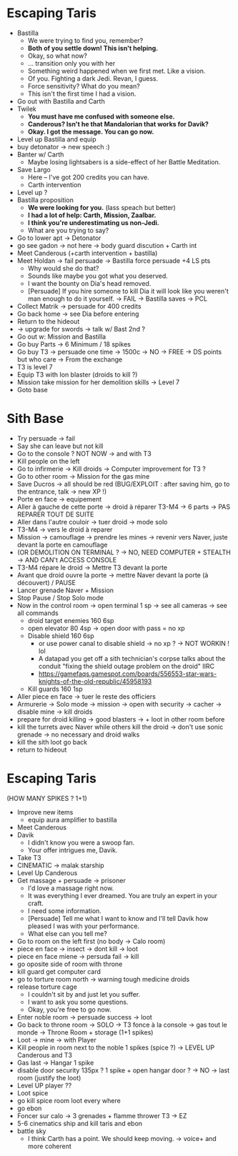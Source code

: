 Escaping Taris
==============

- Bastilla
    - We were trying to find you, remember?
    - **Both of you settle down! This isn't helping.**
    - Okay, so what now?
    - ... transition only you with her
    - Something weird happened when we first met. Like a vision.
    - Of you. Fighting a dark Jedi. Revan, I guess.
    - Force sensitivity? What do you mean?
    - This isn't the first time I had a vision.
- Go out with Bastilla and Carth
- Twilek
    - **You must have me confused with someone else.**
    - **Canderous? Isn't he that Mandalorian that works for Davik?**
    - **Okay. I got the message. You can go now.**
- Level up Bastilla and equip
- buy detonator -> new speech :)
- Banter w/ Carth
    - Maybe losing lightsabers is a side-effect of her Battle Meditation.
- Save Largo
    - Here – I've got 200 credits you can have. 
    - Carth intervention
- Level up ?
- Bastilla proposition
    - **We were looking for you.** (lass speach but better)
    - **I had a lot of help: Carth, Mission, Zaalbar.**
    - **I think you're underestimating us non-Jedi.**
    - What are you trying to say?
- Go to lower apt -> Detonator
- go see gadon -> not here -> body guard discution + Carth int
- Meet Canderous (+carth intervention + bastilla)
- Meet Holdan -> fail persuade -> Bastilla force persuade +4 LS pts
    - Why would she do that?
    - Sounds like maybe you got what you deserved.
    - I want the bounty on Dia's head removed.
    - [Persuade] If you hire someone to kill Dia it will look like you weren't man enough to do it yourself. -> FAIL -> Bastilla saves -> PCL
- Collect Matrik -> persuade for 400 credits
- Go back home -> see Dia before entering
- Return to the hideout
- -> upgrade for swords -> talk w/ Bast 2nd ?
- Go out w: Mission and Bastilla
- Go buy Parts -> 6 Minimum / 18 spikes
- Go buy T3 -> persuade one time -> 1500c -> NO -> FREE -> DS points but who care -> From the exchange
- T3 is level 7
- Equip T3 with Ion blaster (droids to kill ?)
- Mission take mission for her demolition skills -> Level 7
- Goto base


# Sith Base

- Try persuade -> fail
- Say she can leave but not kill
- Go to the console ? NOT NOW -> and with T3
- Kill people on the left
- Go to infirmerie -> Kill droids -> Computer improvement for T3 ?
- Go to other room -> Mission for the gas mine
- Save Ducros -> all should be red (BUG/EXPLOIT : after saving him, go to the entrance, talk -> new XP !)
- Porte en face -> equipement
- Aller à gauche de cette porte -> droid à réparer T3-M4 -> 6 parts -> PAS REPARER TOUT DE SUITE
- Aller dans l'autre couloir -> tuer droid -> mode solo
- T3-M4 -> vers le droid à reparer
- Mission -> camouflage -> prendre les mines -> revenir vers Naver, juste devant la porte en camouflage
- (OR DEMOLITION ON TERMINAL ? -> NO, NEED COMPUTER + STEALTH -> AND CAN't ACCESS CONSOLE
- T3-M4 répare le droid -> Mettre T3 devant la porte
- Avant que droid ouvre la porte -> mettre Naver devant la porte (à découvert) / PAUSE
- Lancer grenade Naver + Mission
- Stop Pause / Stop Solo mode
- Now in the control room -> open terminal 1 sp -> see all cameras -> see all commands
    - droid target enemies 160 6sp
    - open elevator 80 4sp -> open door with pass = no xp
    - Disable shield 160 6sp 
        - or use power canal to disable shield -> no xp ? -> NOT WORKIN ! lol
        - A datapad you get off a sith technician's corpse talks about the conduit "fixing the shield outage problem on the droid" IIRC
        - https://gamefaqs.gamespot.com/boards/556553-star-wars-knights-of-the-old-republic/45958193
    - Kill guards 160 1sp
- Aller piece en face -> tuer le reste des officiers
- Armurerie -> Solo mode -> mission -> open with security -> cacher -> disable mine -> kill droids
- prepare for droid killing -> good blasters -> + loot in other room before
- kill the turrets avec Naver while others kill the droid -> don't use sonic grenade -> no necessary and droid walks
- kill the sith loot go back
- return to hideout


# Escaping Taris
(HOW MANY SPIKES ? 1+1)


- Improve new items
    - equip aura amplifier to bastilla
- Meet Canderous
- Davik
    - I didn't know you were a swoop fan.
    - Your offer intrigues me, Davik.
- Take T3
- CINEMATIC -> malak starship
- Level Up Canderous
- Get massage + persuade -> prisoner
    - I'd love a massage right now.
    - It was everything I ever dreamed. You are truly an expert in your craft.
    - I need some information.
    - [Persuade] Tell me what I want to know and I'll tell Davik how pleased I was with your performance.
    - What else can you tell me?
- Go to room on the left first (no body -> Calo room)
- piece en face -> insect -> dont kill -> loot
- piece en face miene -> persuda fail -> kill
- go oposite side of room with throne
- kill guard get computer card
- go to torture room north -> warning tough medicine droids
- release torture cage
    - I couldn't sit by and just let you suffer.
    - I want to ask you some questions.
    - Okay, you're free to go now.
- Enter noble room -> persuade success -> loot
- Go back to throne room -> SOLO -> T3 fonce à la console -> gas tout le monde -> Throne Room + storage (1+1 spikes)
- Loot -> mine -> with Player
- Kill people in room next to the noble 1 spikes (spice ?) -> LEVEL UP Canderous and T3
- Gas last -> Hangar 1 spike
- disable door security 135px ? 1 spike + open hangar door ? -> NO -> last room (justify the loot)
- Level UP player ??
- Loot spice
- go kill spice room loot every where
- go ebon
- Foncer sur calo -> 3 grenades + flamme thrower T3 -> EZ
- 5-6 cinematics ship and kill taris and ebon
- battle sky
    - I think Carth has a point. We should keep moving. -> voice+ and more coherent
